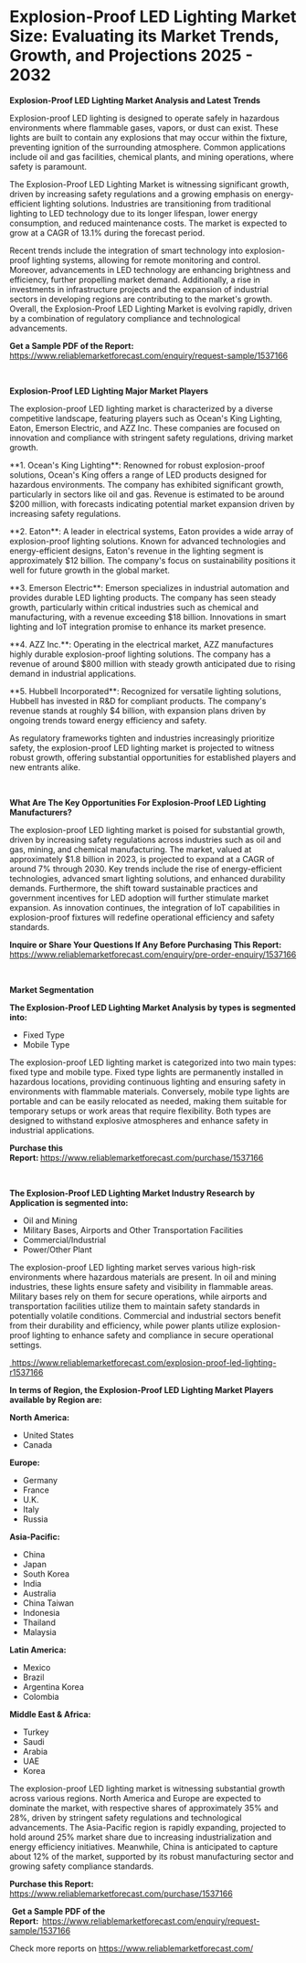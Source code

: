 <p><h1>Explosion-Proof LED Lighting Market Size: Evaluating its Market Trends, Growth, and Projections 2025 - 2032</h1></p><p><strong>Explosion-Proof LED Lighting Market Analysis and Latest Trends</strong></p>
<p><p>Explosion-proof LED lighting is designed to operate safely in hazardous environments where flammable gases, vapors, or dust can exist. These lights are built to contain any explosions that may occur within the fixture, preventing ignition of the surrounding atmosphere. Common applications include oil and gas facilities, chemical plants, and mining operations, where safety is paramount.</p><p>The Explosion-Proof LED Lighting Market is witnessing significant growth, driven by increasing safety regulations and a growing emphasis on energy-efficient lighting solutions. Industries are transitioning from traditional lighting to LED technology due to its longer lifespan, lower energy consumption, and reduced maintenance costs. The market is expected to grow at a CAGR of 13.1% during the forecast period. </p><p>Recent trends include the integration of smart technology into explosion-proof lighting systems, allowing for remote monitoring and control. Moreover, advancements in LED technology are enhancing brightness and efficiency, further propelling market demand. Additionally, a rise in investments in infrastructure projects and the expansion of industrial sectors in developing regions are contributing to the market's growth. Overall, the Explosion-Proof LED Lighting Market is evolving rapidly, driven by a combination of regulatory compliance and technological advancements.</p></p>
<p><strong>Get a Sample PDF of the Report:&nbsp;</strong> <a href="https://www.reliablemarketforecast.com/enquiry/request-sample/1537166?utm_campaign=3032&utm_medium=2&utm_source=Github&utm_content=ia&utm_term=11042025&utm_id=explosion-proof-led-lighting">https://www.reliablemarketforecast.com/enquiry/request-sample/1537166</a></p>
<p>&nbsp;</p>
<p><strong>Explosion-Proof LED Lighting Major Market Players</strong></p>
<p><p>The explosion-proof LED lighting market is characterized by a diverse competitive landscape, featuring players such as Ocean's King Lighting, Eaton, Emerson Electric, and AZZ Inc. These companies are focused on innovation and compliance with stringent safety regulations, driving market growth.</p><p>**1. Ocean's King Lighting**: Renowned for robust explosion-proof solutions, Ocean's King offers a range of LED products designed for hazardous environments. The company has exhibited significant growth, particularly in sectors like oil and gas. Revenue is estimated to be around $200 million, with forecasts indicating potential market expansion driven by increasing safety regulations.</p><p>**2. Eaton**: A leader in electrical systems, Eaton provides a wide array of explosion-proof lighting solutions. Known for advanced technologies and energy-efficient designs, Eaton's revenue in the lighting segment is approximately $12 billion. The company's focus on sustainability positions it well for future growth in the global market.</p><p>**3. Emerson Electric**: Emerson specializes in industrial automation and provides durable LED lighting products. The company has seen steady growth, particularly within critical industries such as chemical and manufacturing, with a revenue exceeding $18 billion. Innovations in smart lighting and IoT integration promise to enhance its market presence.</p><p>**4. AZZ Inc.**: Operating in the electrical market, AZZ manufactures highly durable explosion-proof lighting solutions. The company has a revenue of around $800 million with steady growth anticipated due to rising demand in industrial applications.</p><p>**5. Hubbell Incorporated**: Recognized for versatile lighting solutions, Hubbell has invested in R&D for compliant products. The company's revenue stands at roughly $4 billion, with expansion plans driven by ongoing trends toward energy efficiency and safety.</p><p>As regulatory frameworks tighten and industries increasingly prioritize safety, the explosion-proof LED lighting market is projected to witness robust growth, offering substantial opportunities for established players and new entrants alike.</p></p>
<p>&nbsp;</p>
<p><strong>What Are The Key Opportunities For Explosion-Proof LED Lighting Manufacturers?</strong></p>
<p><p>The explosion-proof LED lighting market is poised for substantial growth, driven by increasing safety regulations across industries such as oil and gas, mining, and chemical manufacturing. The market, valued at approximately $1.8 billion in 2023, is projected to expand at a CAGR of around 7% through 2030. Key trends include the rise of energy-efficient technologies, advanced smart lighting solutions, and enhanced durability demands. Furthermore, the shift toward sustainable practices and government incentives for LED adoption will further stimulate market expansion. As innovation continues, the integration of IoT capabilities in explosion-proof fixtures will redefine operational efficiency and safety standards.</p></p>
<p><strong>Inquire or Share Your Questions If Any Before Purchasing This Report:</strong> <a href="https://www.reliablemarketforecast.com/enquiry/pre-order-enquiry/1537166?utm_campaign=3032&utm_medium=2&utm_source=Github&utm_content=ia&utm_term=11042025&utm_id=explosion-proof-led-lighting">https://www.reliablemarketforecast.com/enquiry/pre-order-enquiry/1537166</a></p>
<p>&nbsp;</p>
<p><strong>Market Segmentation</strong></p>
<p><strong>The Explosion-Proof LED Lighting Market Analysis by types is segmented into:</strong></p>
<p><ul><li>Fixed Type</li><li>Mobile Type</li></ul></p>
<p><p>The explosion-proof LED lighting market is categorized into two main types: fixed type and mobile type. Fixed type lights are permanently installed in hazardous locations, providing continuous lighting and ensuring safety in environments with flammable materials. Conversely, mobile type lights are portable and can be easily relocated as needed, making them suitable for temporary setups or work areas that require flexibility. Both types are designed to withstand explosive atmospheres and enhance safety in industrial applications.</p></p>
<p><strong>Purchase this Report:&nbsp;</strong><a href="https://www.reliablemarketforecast.com/purchase/1537166?utm_campaign=3032&utm_medium=2&utm_source=Github&utm_content=ia&utm_term=11042025&utm_id=explosion-proof-led-lighting">https://www.reliablemarketforecast.com/purchase/1537166</a></p>
<p>&nbsp;</p>
<p><strong>The Explosion-Proof LED Lighting Market Industry Research by Application is segmented into:</strong></p>
<p><ul><li>Oil and Mining</li><li>Military Bases, Airports and Other Transportation Facilities</li><li>Commercial/Industrial</li><li>Power/Other Plant</li></ul></p>
<p><p>The explosion-proof LED lighting market serves various high-risk environments where hazardous materials are present. In oil and mining industries, these lights ensure safety and visibility in flammable areas. Military bases rely on them for secure operations, while airports and transportation facilities utilize them to maintain safety standards in potentially volatile conditions. Commercial and industrial sectors benefit from their durability and efficiency, while power plants utilize explosion-proof lighting to enhance safety and compliance in secure operational settings.</p></p>
<p><a href="https://www.reliablemarketforecast.com/explosion-proof-led-lighting-r1537166?utm_campaign=3032&utm_medium=2&utm_source=Github&utm_content=ia&utm_term=11042025&utm_id=explosion-proof-led-lighting">&nbsp;https://www.reliablemarketforecast.com/explosion-proof-led-lighting-r1537166</a></p>
<p><strong>In terms of Region, the Explosion-Proof LED Lighting Market Players available by Region are:</strong></p>
<p>
    <p> <strong> North America: </strong>
        <ul>
            <li>United States</li>
            <li>Canada</li>
        </ul>
        </p> 
    <p> <strong> Europe: </strong>
        <ul>
            <li>Germany</li>
            <li>France</li>
            <li>U.K.</li>
            <li>Italy</li>
            <li>Russia</li>
        </ul>
        </p> 
    <p> <strong> Asia-Pacific: </strong>
        <ul>
            <li>China</li>
            <li>Japan</li>
            <li>South Korea</li>
            <li>India</li>
            <li>Australia</li>
            <li>China Taiwan</li>
            <li>Indonesia</li>
            <li>Thailand</li>
            <li>Malaysia</li>
        </ul>
        </p> 
    <p> <strong> Latin America: </strong>
        <ul>
            <li>Mexico</li>
            <li>Brazil</li>
            <li>Argentina Korea</li>
            <li>Colombia</li>
        </ul>
        </p> 
    <p> <strong> Middle East & Africa: </strong>
        <ul>
            <li>Turkey</li>
            <li>Saudi</li>
            <li>Arabia</li>
            <li>UAE</li>
            <li>Korea</li>
        </ul>
    </p>
    </p>
<p><p>The explosion-proof LED lighting market is witnessing substantial growth across various regions. North America and Europe are expected to dominate the market, with respective shares of approximately 35% and 28%, driven by stringent safety regulations and technological advancements. The Asia-Pacific region is rapidly expanding, projected to hold around 25% market share due to increasing industrialization and energy efficiency initiatives. Meanwhile, China is anticipated to capture about 12% of the market, supported by its robust manufacturing sector and growing safety compliance standards.</p></p>
<p><strong>Purchase this Report: </strong><a href="https://www.reliablemarketforecast.com/purchase/1537166?utm_campaign=3032&utm_medium=2&utm_source=Github&utm_content=ia&utm_term=11042025&utm_id=explosion-proof-led-lighting">https://www.reliablemarketforecast.com/purchase/1537166</a></p>
<p>&nbsp;<strong>Get a Sample PDF of the Report:&nbsp;&nbsp;</strong><a href="https://www.reliablemarketforecast.com/enquiry/request-sample/1537166?utm_campaign=3032&utm_medium=2&utm_source=Github&utm_content=ia&utm_term=11042025&utm_id=explosion-proof-led-lighting">https://www.reliablemarketforecast.com/enquiry/request-sample/1537166</a></p>
<p><strong></strong></p>
<p>Check more reports on <a href="https://www.reliablemarketforecast.com/?utm_campaign=3032&utm_medium=2&utm_source=Github&utm_content=ia&utm_term=11042025&utm_id=explosion-proof-led-lighting">https://www.reliablemarketforecast.com/</a></p>